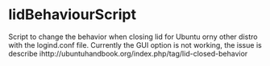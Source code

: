 # lidBehaviourScript
Script to change the behavior when closing lid for Ubuntu orny other distro with the logind.conf file.
Currently the GUI option is not working, the issue is describe  ihttp://ubuntuhandbook.org/index.php/tag/lid-closed-behavior
